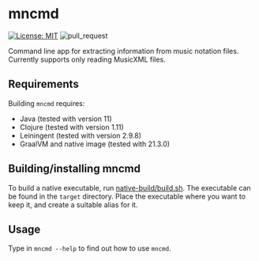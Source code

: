 # mncmd

[![License: MIT](https://img.shields.io/badge/License-MIT-yellow.svg)](https://opensource.org/licenses/MIT)
![pull_request](https://github.com/otsob/mncmd/actions/workflows/pull_request.yml/badge.svg)

Command line app for extracting information from music notation files.
Currently supports only reading MusicXML files.

## Requirements

Building `mncmd` requires:

- Java (tested with version 11)
- Clojure (tested with version 1.11)
- Leiningent (tested with version 2.9.8)
- GraalVM and native image (tested with 21.3.0)

## Building/installing mncmd

To build a native executable, run [native-build/build.sh](native-build/build.sh). The executable can be found in the `target` directory. Place the executable where you want to keep it, and create a suitable alias for it.

## Usage

Type in `mncmd --help` to find out how to use `mncmd`.
